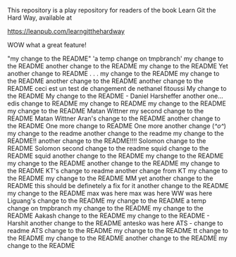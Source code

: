 This repository is a play repository for readers of the book Learn Git the Hard Way, available at

https://leanpub.com/learngitthehardway

WOW what a great feature!

"my change to the README"
'a temp change on tmpbranch'
my change to the README
another change to the README
my change to the README
Yet another change to README . . .
my change to the README
my change to the README
another change to the README
another change to the README
ceci est un test de changement de nethanel fitoussi
My change to the README
My change to the README - Daniel Harsheffer
another one...
edis change to README
my change to README
my change to the README
my change to the README Matan Wittner
my second change to the README Matan Wittner
Aran's change to the README
another change to the README
One more change to README
One more another change (_^o^_)
my change to the readme
another change to the readme
my change to the README!!
another change to the README!!!!
Solomon change to the README
Solomon second change to the readme
squid change to the README
squid another change to the README
my change to the README
my change to the README
another change to the README
my change to the README
KT's change to readme
another change from KT
my change to the README
my change to the README MM
yet another change to the README
this should be definetely a fix for it
another change to the README
my change to the README
max was here
max was here
WW was here
Liguang's change to the README
my change to the README
a temp change on tmpbranch
my change to the README
my change to the README
Aakash change to the README
my change to the README - Harshit
another change to the README
antesko was here
ATS - change to readme
ATS change to the README
my change to the README
tt change to the README
my change to the README
another change to the README
my change to the README
